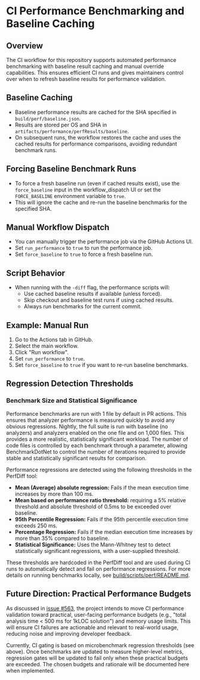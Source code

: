 # CI Performance Benchmarking and Baseline Caching

## Overview

The CI workflow for this repository supports automated performance benchmarking with baseline result caching and manual override capabilities. This ensures efficient CI runs and gives maintainers control over when to refresh baseline results for performance validation.

## Baseline Caching

- Baseline performance results are cached for the SHA specified in `build/perf/baseline.json`.
- Results are stored per OS and SHA in `artifacts/performance/perfResults/baseline`.
- On subsequent runs, the workflow restores the cache and uses the cached results for performance comparisons, avoiding redundant benchmark runs.

## Forcing Baseline Benchmark Runs

- To force a fresh baseline run (even if cached results exist), use the `force_baseline` input in the workflow_dispatch UI or set the `FORCE_BASELINE` environment variable to `true`.
- This will ignore the cache and re-run the baseline benchmarks for the specified SHA.

## Manual Workflow Dispatch

- You can manually trigger the performance job via the GitHub Actions UI.
- Set `run_performance` to `true` to run the performance job.
- Set `force_baseline` to `true` to force a fresh baseline run.

## Script Behavior

- When running with the `-diff` flag, the performance scripts will:
  - Use cached baseline results if available (unless forced).
  - Skip checkout and baseline test runs if using cached results.
  - Always run benchmarks for the current commit.

## Example: Manual Run

1. Go to the Actions tab in GitHub.
2. Select the main workflow.
3. Click "Run workflow".
4. Set `run_performance` to `true`.
5. Set `force_baseline` to `true` if you want to re-run baseline benchmarks.

## Regression Detection Thresholds

### Benchmark Size and Statistical Significance

Performance benchmarks are run with 1 file by default in PR actions. This ensures that analyzer performance is measured quickly to avoid any obvious regressions. Nightly, the full suite is run with baseline (no analyzers) and analyzers enabled on the one file and on 1,000 files. This provides a more realistic, statistically significant workload. The number of code files is controlled by each benchmark through a parameter, allowing BenchmarkDotNet to control the number of iterations required to provide stable and statistically significant results for comparison.

Performance regressions are detected using the following thresholds in the PerfDiff tool:

- **Mean (Average) absolute regression:** Fails if the mean execution time increases by more than 100 ms.
- **Mean based on performance ratio threshold:** requiring a 5% relative threshold and absolute threshold of 0.5ms to be exceeded over baseline.
- **95th Percentile Regression:** Fails if the 95th percentile execution time exceeds 250 ms.
- **Percentage Regression:** Fails if the median execution time increases by more than 35% compared to baseline.
- **Statistical Significance:** Uses the Mann-Whitney test to detect statistically significant regressions, with a user-supplied threshold.

These thresholds are hardcoded in the PerfDiff tool and are used during CI runs to automatically detect and fail on performance regressions. For more details on running benchmarks locally, see [build/scripts/perf/README.md](../build/scripts/perf/README.md).

## Future Direction: Practical Performance Budgets

As discussed in [issue #563](https://github.com/rjmurillo/moq.analyzers/issues/563), the project intends to move CI performance validation toward practical, user-facing performance budgets (e.g., "total analysis time < 500 ms for 1kLOC solution") and memory usage limits. This will ensure CI failures are actionable and relevant to real-world usage, reducing noise and improving developer feedback.

Currently, CI gating is based on microbenchmark regression thresholds (see above). Once benchmarks are updated to measure higher-level metrics, regression gates will be updated to fail only when these practical budgets are exceeded. The chosen budgets and rationale will be documented here when implemented.
